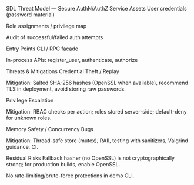 ﻿
SDL Threat Model — Secure AuthN/AuthZ Service
Assets
User credentials (password material)

Role assignments / privilege map

Audit of successful/failed auth attempts

Entry Points
CLI / RPC facade

In-process APIs: register_user, authenticate, authorize

Threats & Mitigations
Credential Theft / Replay

Mitigation: Salted SHA-256 hashes (OpenSSL when available), recommend TLS in deployment, avoid storing raw passwords.

Privilege Escalation

Mitigation: RBAC checks per action; roles stored server-side; default-deny for unknown roles.

Memory Safety / Concurrency Bugs

Mitigation: Thread-safe store (mutex), RAII, testing with sanitizers, Valgrind guidance, CI.

Residual Risks
Fallback hasher (no OpenSSL) is not cryptographically strong; for production builds, enable OpenSSL.

No rate-limiting/brute-force protections in demo CLI.
